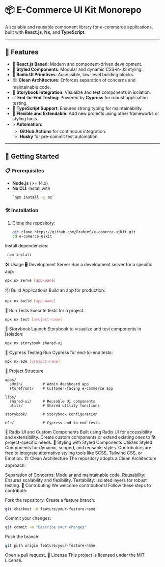 # 📦 E-Commerce UI Kit Monorepo

A scalable and reusable component library for e-commerce applications, built with **React.js**, **Nx**, and **TypeScript**.

---

## 🌟 Features

- 🚀 **React.js Based**: Modern and component-driven development.
- 🎨 **Styled Components**: Modular and dynamic CSS-in-JS styling.
- 🧩 **Radix UI Primitives**: Accessible, low-level building blocks.
- 🏗️ **Clean Architecture**: Enforces separation of concerns and maintainable code.
- 📖 **Storybook Integration**: Visualize and test components in isolation.
- ✅ **End-to-End Testing**: Powered by **Cypress** for robust application testing.
- 🔧 **TypeScript Support**: Ensures strong typing for maintainability.
- 🤝 **Flexible and Extendable**: Add new projects using other frameworks or styling tools.
- ⚡ **Automation**: 
  - **GitHub Actions** for continuous integration.
  - **Husky** for pre-commit test automation.

---

## 🚀 Getting Started

### 📋 Prerequisites
- **Node.js** (>= 14.x)
- **Nx CLI**: Install with
   ```bash 
  `npm install -g nx`
    ```

### 🛠️ Installation
1. Clone the repository:
   ```bash
   git clone https://github.com/BrahimS/e-comerce-uikit.git
   cd e-comerce-uikit
    ```
   
Install dependencies:
 ```bash
  npm install
 ```

🛠️ Usage
🖥️ Development Server
Run a development server for a specific app:

 ```bash
npx nx serve [app-name]
 ```

📦 Build Applications
Build an app for production:

 ```bash
npx nx build [app-name]
 ```
🧪 Run Tests
Execute tests for a project:

 ```bash
npx nx test [project-name]
 ```
📖 Storybook
Launch Storybook to visualize and test components in isolation:

 ```bash
npx nx storybook shared-ui
 ```

🧪 Cypress Testing
Run Cypress for end-to-end tests:

 ```bash
npx nx e2e [project-name]
 ```

📂 Project Structure
```strudcture
apps/
  admin/         # Admin dashboard app
  storefront/    # Customer-facing e-commerce app

libs/
  shared-ui/     # Reusable UI components
  utils/         # Shared utility functions

storybook/       # Storybook configuration

e2e/             # Cypress end-to-end tests
 ```

🧩 Radix UI and Custom Components
Built using Radix UI for accessibility and extensibility.
Create custom components or extend existing ones to fit project-specific needs.
🎨 Styling with Styled Components
Utilizes Styled Components for dynamic, scoped, and reusable styles.
Contributors are free to integrate alternative styling tools like SCSS, Tailwind CSS, or Emotion.
🏗️ Clean Architecture
The repository adopts a Clean Architecture approach:

Separation of Concerns: Modular and maintainable code.
Reusability: Ensures scalability and flexibility.
Testability: Isolated layers for robust testing.
🤝 Contributing
We welcome contributions! Follow these steps to contribute:

Fork the repository.
Create a feature branch:
 ```bash
git checkout -b feature/your-feature-name
 ```
Commit your changes:
 ```bash
git commit -m "Describe your changes"
 ```

Push the branch:
 ```bash
git push origin feature/your-feature-name
 ```

Open a pull request.
📜 License
This project is licensed under the MIT License.

